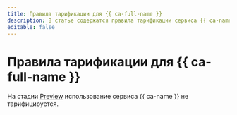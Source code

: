 ```yaml
---
title: Правила тарификации для {{ ca-full-name }}
description: В статье содержатся правила тарификации сервиса {{ ca-name }}.
editable: false
---
```


# Правила тарификации для {{ ca-full-name }}

На стадии [Preview](../overview/concepts/launch-stages.md) использование сервиса {{ ca-name }} не тарифицируется.
